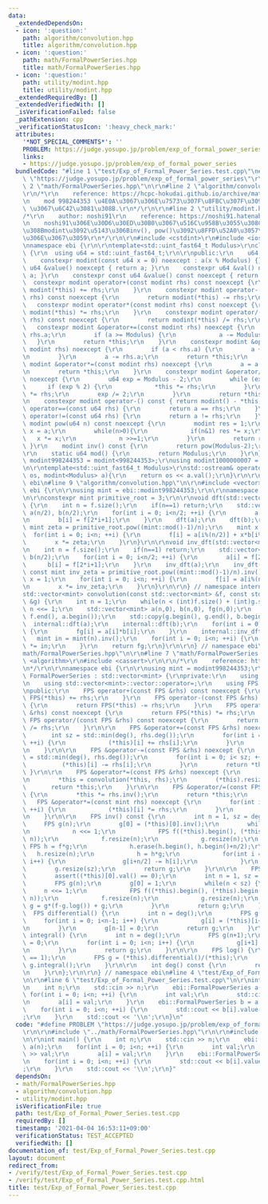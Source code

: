 ```yaml
---
data:
  _extendedDependsOn:
  - icon: ':question:'
    path: algorithm/convolution.hpp
    title: algorithm/convolution.hpp
  - icon: ':question:'
    path: math/FormalPowerSeries.hpp
    title: math/FormalPowerSeries.hpp
  - icon: ':question:'
    path: utility/modint.hpp
    title: utility/modint.hpp
  _extendedRequiredBy: []
  _extendedVerifiedWith: []
  _isVerificationFailed: false
  _pathExtension: cpp
  _verificationStatusIcon: ':heavy_check_mark:'
  attributes:
    '*NOT_SPECIAL_COMMENTS*': ''
    PROBLEM: https://judge.yosupo.jp/problem/exp_of_formal_power_series
    links:
    - https://judge.yosupo.jp/problem/exp_of_formal_power_series
  bundledCode: "#line 1 \"test/Exp_of_Formal_Power_Series.test.cpp\"\n#define PROBLEM\
    \ \"https://judge.yosupo.jp/problem/exp_of_formal_power_series\"\r\n\r\n#line\
    \ 2 \"math/FormalPowerSeries.hpp\"\n\r\n#line 2 \"algorithm/convolution.hpp\"\n\
    \r\n/*\r\n    reference: https://hcpc-hokudai.github.io/archive/math_fft_002.pdf\r\
    \n    mod 998244353 \u4E0A\u3067\u306E\u7573\u307F\u8FBC\u307F\u3092 O(N log N)\
    \ \u3067\u6C42\u3081\u308B.\r\n*/\r\n\r\n#line 2 \"utility/modint.hpp\"\n\r\n\
    /*\r\n    author: noshi91\r\n    reference: https://noshi91.hatenablog.com/entry/2019/03/31/174006\r\
    \n    noshi91\u306E\u30D6\u30ED\u30B0\u3067\u516C\u958B\u3055\u308C\u3066\u3044\
    \u308Bmodint\u3092\u5143\u306Binv(), pow()\u3092\u8FFD\u52A0\u3057\u305F\u3082\
    \u306E\u3067\u3059\r\n*/\r\n\r\n#include <cstdint>\r\n#include <iostream>\r\n\r\
    \nnamespace ebi {\r\n\r\ntemplate<std::uint_fast64_t Modulus>\r\nclass modint\
    \ {\r\n  using u64 = std::uint_fast64_t;\r\n\r\npublic:\r\n    u64 a;\r\n\r\n\
    \    constexpr modint(const u64 x = 0) noexcept : a(x % Modulus) {}\r\n    constexpr\
    \ u64 &value() noexcept { return a; }\r\n    constexpr u64 &val() noexcept { return\
    \ a; }\r\n    constexpr const u64 &value() const noexcept { return a; }\r\n  \
    \  constexpr modint operator+(const modint rhs) const noexcept {\r\n        return\
    \ modint(*this) += rhs;\r\n    }\r\n    constexpr modint operator-(const modint\
    \ rhs) const noexcept {\r\n        return modint(*this) -= rhs;\r\n    }\r\n \
    \   constexpr modint operator*(const modint rhs) const noexcept {\r\n        return\
    \ modint(*this) *= rhs;\r\n    }\r\n    constexpr modint operator/(const modint\
    \ rhs) const noexcept {\r\n        return modint(*this) /= rhs;\r\n    }\r\n \
    \   constexpr modint &operator+=(const modint rhs) noexcept {\r\n        a +=\
    \ rhs.a;\r\n        if (a >= Modulus) {\r\n            a -= Modulus;\r\n     \
    \   }\r\n        return *this;\r\n    }\r\n    constexpr modint &operator-=(const\
    \ modint rhs) noexcept {\r\n        if (a < rhs.a) {\r\n        a += Modulus;\r\
    \n        }\r\n        a -= rhs.a;\r\n        return *this;\r\n    }\r\n    constexpr\
    \ modint &operator*=(const modint rhs) noexcept {\r\n        a = a * rhs.a % Modulus;\r\
    \n        return *this;\r\n    }\r\n    constexpr modint &operator/=(modint rhs)\
    \ noexcept {\r\n        u64 exp = Modulus - 2;\r\n        while (exp) {\r\n  \
    \      if (exp % 2) {\r\n            *this *= rhs;\r\n        }\r\n        rhs\
    \ *= rhs;\r\n        exp /= 2;\r\n        }\r\n        return *this;\r\n    }\r\
    \n    constexpr modint operator-() const { return modint() - *this; }\r\n    bool\
    \ operator==(const u64 rhs) {\r\n        return a == rhs;\r\n    }\r\n    bool\
    \ operator!=(const u64 rhs) {\r\n        return a != rhs;\r\n    }\r\n\r\n   \
    \ modint pow(u64 n) const noexcept {\r\n        modint res = 1;\r\n        modint\
    \ x = a;\r\n        while(n>0){\r\n            if(n&1) res *= x;\r\n         \
    \   x *= x;\r\n            n >>=1;\r\n        }\r\n        return res;\r\n   \
    \ }\r\n    modint inv() const {\r\n        return pow(Modulus-2);\r\n    }\r\n\
    \r\n    static u64 mod() {\r\n        return Modulus;\r\n    }\r\n};\r\n\r\nusing\
    \ modint998244353 = modint<998244353>;\r\nusing modint1000000007 = modint<1000000007>;\r\
    \n\r\ntemplate<std::uint_fast64_t Modulus>\r\nstd::ostream& operator<<(std::ostream&\
    \ os, modint<Modulus> a){\r\n    return os << a.val();\r\n}\r\n\r\n} // namespace\
    \ ebi\n#line 9 \"algorithm/convolution.hpp\"\n\r\n#include <vector>\r\n\r\nnamespace\
    \ ebi {\r\n\r\nusing mint = ebi::modint998244353;\r\n\r\nnamespace internal {\r\
    \n\r\nconstexpr mint primitive_root = 3;\r\n\r\nvoid dft(std::vector<mint> &f)\
    \ {\r\n    int n = f.size();\r\n    if(n==1) return;\r\n    std::vector<mint>\
    \ a(n/2), b(n/2);\r\n    for(int i = 0; i<n/2; ++i) {\r\n        a[i] = f[2*i];\r\
    \n        b[i] = f[2*i+1];\r\n    }\r\n    dft(a);\r\n    dft(b);\r\n    const\
    \ mint zeta = primitive_root.pow((mint::mod()-1)/n);\r\n    mint x = 1;\r\n  \
    \  for(int i = 0; i<n; ++i) {\r\n        f[i] = a[i%(n/2)] + x*b[i%(n/2)];\r\n\
    \        x *= zeta;\r\n    }\r\n}\r\n\r\nvoid inv_dft(std::vector<mint> &f) {\r\
    \n    int n = f.size();\r\n    if(n==1) return;\r\n    std::vector<mint> a(n/2),\
    \ b(n/2);\r\n    for(int i = 0; i<n/2; ++i) {\r\n        a[i] = f[2*i];\r\n  \
    \      b[i] = f[2*i+1];\r\n    }\r\n    inv_dft(a);\r\n    inv_dft(b);\r\n   \
    \ const mint inv_zeta = primitive_root.pow((mint::mod()-1)/n).inv();\r\n    mint\
    \ x = 1;\r\n    for(int i = 0; i<n; ++i) {\r\n        f[i] = a[i%(n/2)] + x*b[i%(n/2)];\r\
    \n        x *= inv_zeta;\r\n    }\r\n}\r\n\r\n} // namespace internal\r\n\r\n\
    std::vector<mint> convolution(const std::vector<mint> &f, const std::vector<mint>\
    \ &g) {\r\n    int n = 1;\r\n    while(n < (int)f.size() + (int)g.size() - 1)\
    \ n <<= 1;\r\n    std::vector<mint> a(n,0), b(n,0), fg(n,0);\r\n    std::copy(f.begin(),\
    \ f.end(), a.begin());\r\n    std::copy(g.begin(), g.end(), b.begin());\r\n  \
    \  internal::dft(a);\r\n    internal::dft(b);\r\n    for(int i = 0; i<n; ++i)\
    \ {\r\n        fg[i] = a[i]*b[i];\r\n    }\r\n    internal::inv_dft(fg);\r\n \
    \   mint in = mint(n).inv();\r\n    for(int i = 0; i<n; ++i) {\r\n        fg[i]\
    \ *= in;\r\n    }\r\n    return fg;\r\n}\r\n\r\n} // namespace ebi\n#line 5 \"\
    math/FormalPowerSeries.hpp\"\n\r\n#line 7 \"math/FormalPowerSeries.hpp\"\n#include\
    \ <algorithm>\r\n#include <cassert>\r\n\r\n/*\r\n    reference: https://opt-cp.com/fps-fast-algorithms/\r\
    \n*/\r\n\r\nnamespace ebi {\r\n\r\nusing mint = modint998244353;\r\n\r\nstruct\
    \ FormalPowerSeries : std::vector<mint> {\r\nprivate:\r\n    using std::vector<mint>::vector;\r\
    \n    using std::vector<mint>::vector::operator=;\r\n    using FPS = FormalPowerSeries;\r\
    \npublic:\r\n    FPS operator+(const FPS &rhs) const noexcept {\r\n        return\
    \ FPS(*this) += rhs;\r\n    }\r\n    FPS operator-(const FPS &rhs) const noexcept\
    \ {\r\n        return FPS(*this) -= rhs;\r\n    }\r\n    FPS operator*(const FPS\
    \ &rhs) const noexcept {\r\n        return FPS(*this) *= rhs;\r\n    }\r\n   \
    \ FPS operator/(const FPS &rhs) const noexcept {\r\n        return FPS(*this)\
    \ /= rhs;\r\n    }\r\n\r\n    FPS &operator+=(const FPS &rhs) noexcept {\r\n \
    \       int sz = std::min(deg(), rhs.deg());\r\n        for(int i = 0; i< sz;\
    \ ++i) {\r\n            (*this)[i] += rhs[i];\r\n        }\r\n        return *this;\r\
    \n    }\r\n\r\n    FPS &operator-=(const FPS &rhs) noexcept {\r\n        int sz\
    \ = std::min(deg(), rhs.deg());\r\n        for(int i = 0; i< sz; ++i) {\r\n  \
    \          (*this)[i] -= rhs[i];\r\n        }\r\n        return *this;\r\n   \
    \ }\r\n\r\n    FPS &operator*=(const FPS &rhs) noexcept {\r\n        int n = deg();\r\
    \n        *this = convolution(*this, rhs);\r\n        (*this).resize(n);\r\n \
    \       return *this;\r\n    }\r\n\r\n    FPS &operator/=(const FPS &rhs) noexcept\
    \ {\r\n        *this *= rhs.inv();\r\n        return *this;\r\n    }\r\n\r\n \
    \   FPS &operator*=(const mint rhs) noexcept {\r\n        for(int i = 0; i<deg();\
    \ ++i) {\r\n            (*this)[i] *= rhs;\r\n        }\r\n        return *this;\r\
    \n    }\r\n\r\n    FPS inv() const {\r\n        int n = 1, sz = deg();\r\n   \
    \     FPS g(n);\r\n        g[0] = (*this)[0].inv();\r\n        while(n < sz) {\r\
    \n            n <<= 1;\r\n            FPS f((*this).begin(), (*this).begin()+std::min(sz,\
    \ n));\r\n            f.resize(n);\r\n            g.resize(n);\r\n           \
    \ FPS h = f*g;\r\n            h.erase(h.begin(), h.begin()+n/2);\r\n         \
    \   h.resize(n);\r\n            h = h*g;\r\n            for(int i = 0; i<n/2;\
    \ i++) {\r\n                g[i+n/2] -= h[i];\r\n            }\r\n        }\r\n\
    \        g.resize(sz);\r\n        return g;\r\n    }\r\n\r\n    FPS exp() {\r\n\
    \        assert((*this)[0].val() == 0);\r\n        int n = 1, sz = deg();\r\n\
    \        FPS g(n);\r\n        g[0] = 1;\r\n        while(n < sz) {\r\n       \
    \     n <<= 1;\r\n            FPS f((*this).begin(), (*this).begin()+std::min(sz,\
    \ n));\r\n            f.resize(n);\r\n            g.resize(n);\r\n           \
    \ g = g*(f-g.log()) + g;\r\n        }\r\n        return g;\r\n    }\r\n\r\n  \
    \  FPS differential() {\r\n        int n = deg();\r\n        FPS g(n);\r\n   \
    \     for(int i = 0; i<n-1; i++) {\r\n            g[i] = (*this)[i+1]*(i+1);\r\
    \n        }\r\n        g[n-1] = 0;\r\n        return g;\r\n    }\r\n\r\n    FPS\
    \ integral() {\r\n        int n = deg();\r\n        FPS g(n+1);\r\n        g[0]\
    \ = 0;\r\n        for(int i = 0; i<n; i++) {\r\n            g[i+1] = (*this)[i]/(mint(i+1));\r\
    \n        }\r\n        return g;\r\n    }\r\n\r\n    FPS log() {\r\n        assert((*this)[0].val()\
    \ == 1);\r\n        FPS g = (*this).differential()/(*this);\r\n        return\
    \ g.integral();\r\n    }\r\n\r\n    int deg() const {\r\n        return (*this).size();\r\
    \n    }\r\n};\r\n\r\n} // namespace ebi\n#line 4 \"test/Exp_of_Formal_Power_Series.test.cpp\"\
    \n\r\n#line 6 \"test/Exp_of_Formal_Power_Series.test.cpp\"\n\r\nint main() {\r\
    \n    int n;\r\n    std::cin >> n;\r\n    ebi::FormalPowerSeries a(n);\r\n   \
    \ for(int i = 0; i<n; ++i) {\r\n        int val;\r\n        std::cin >> val;\r\
    \n        a[i] = val;\r\n    }\r\n    ebi::FormalPowerSeries b = a.exp();\r\n\
    \    for(int i = 0; i<n; ++i) {\r\n        std::cout << b[i].value() << \" \"\
    ;\r\n    }\r\n    std::cout << '\\n';\r\n}\n"
  code: "#define PROBLEM \"https://judge.yosupo.jp/problem/exp_of_formal_power_series\"\
    \r\n\r\n#include \"../math/FormalPowerSeries.hpp\"\r\n\r\n#include <iostream>\r\
    \n\r\nint main() {\r\n    int n;\r\n    std::cin >> n;\r\n    ebi::FormalPowerSeries\
    \ a(n);\r\n    for(int i = 0; i<n; ++i) {\r\n        int val;\r\n        std::cin\
    \ >> val;\r\n        a[i] = val;\r\n    }\r\n    ebi::FormalPowerSeries b = a.exp();\r\
    \n    for(int i = 0; i<n; ++i) {\r\n        std::cout << b[i].value() << \" \"\
    ;\r\n    }\r\n    std::cout << '\\n';\r\n}"
  dependsOn:
  - math/FormalPowerSeries.hpp
  - algorithm/convolution.hpp
  - utility/modint.hpp
  isVerificationFile: true
  path: test/Exp_of_Formal_Power_Series.test.cpp
  requiredBy: []
  timestamp: '2021-04-04 16:53:11+09:00'
  verificationStatus: TEST_ACCEPTED
  verifiedWith: []
documentation_of: test/Exp_of_Formal_Power_Series.test.cpp
layout: document
redirect_from:
- /verify/test/Exp_of_Formal_Power_Series.test.cpp
- /verify/test/Exp_of_Formal_Power_Series.test.cpp.html
title: test/Exp_of_Formal_Power_Series.test.cpp
---
```

